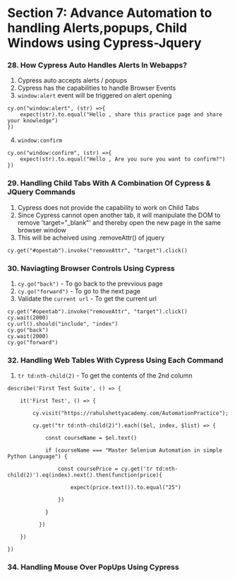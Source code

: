 # Section 7: Advance Automation to handling Alerts,popups, Child Windows using Cypress-Jquery

### 28. How Cypress Auto Handles Alerts In Webapps?

1. Cypress auto accepts alerts / popups
2. Cypress has the capabilities to handle Browser Events
3. `window:alert` event will be triggered on alert opening
```
cy.on("window:alert", (str) =>{
    expect(str).to.equal("Hello , share this practice page and share your knowledge")
})
```
4. `window:confirm`
```
cy.on("window:confirm", (str) =>{
    expect(str).to.equal("Hello , Are you sure you want to confirm?")
})
```

### 29. Handling Child Tabs With A Combination Of Cypress & JQuery Commands

1. Cypress does not provide the capability to work on Child Tabs
2. Since Cypress cannot open another tab, it will manipulate the DOM to remove 'target="_blank"' and thereby open the new page in the same browser window
3. This will be acheived using .removeAttr() of jquery
```
cy.get("#opentab").invoke("removeAttr", "target").click()
```

### 30. Naviagting Browser Controls Using Cypress
1. `cy.go("back")` - To go back to the prevvious page
2. `cy.go("forward")` - To go to the next page
3. Validate the `current url` - To get the current url
```
cy.get("#opentab").invoke("removeAttr", "target").click()
cy.wait(2000)
cy.url().should("include", "index")
cy.go("back")
cy.wait(2000)
cy.go("forward")
```

### 32. Handling Web Tables With Cypress Using Each Command

1. `tr td:nth-child(2)` - To get the contents of the 2nd column
```
describe('First Test Suite', () => {
    
    it('First Test', () => {

        cy.visit("https://rahulshettyacademy.com/AutomationPractice");
        
        cy.get("tr td:nth-child(2)").each(($el, index, $list) => {
            
            const courseName = $el.text()
        
            if (courseName === "Master Selenium Automation in simple Python Language") {
              
                const coursePrice = cy.get('tr td:nth-child(2)').eq(index).next().then(function(price){

                    expect(price.text()).to.equal("25")
                
                })
            
            }

          })

    })
  
})
```


### 34. Handling Mouse Over PopUps Using Cypress